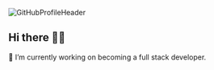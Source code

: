 ![GitHubProfileHeader](https://user-images.githubusercontent.com/37161524/117344592-d3babe80-aea5-11eb-9d1d-ab016eff0e8f.gif)

## Hi there 👋🏽

💬 I’m currently working on becoming a full stack developer.
